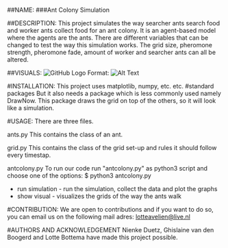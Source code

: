 ##NAME:
###Ant Colony Simulation

##DESCRIPTION:
This project simulates the way searcher ants search food and worker ants collect
food for an ant colony. It is an agent-based model where the agents are the ants.
There are different variables that can be changed to test the way this simulation
works. The grid size, pheromone strength, pheromone fade, amount of worker and
searcher ants can all be altered.

##VISUALS:
![GitHub Logo](/images/grid_pheromone.png)
Format: ![Alt Text](url)

#INSTALLATION:
This project uses matplotlib, numpy, etc. etc. #standard packages
But it also needs a package which is less commonly used namely DrawNow. This
package draws the grid on top of the others, so it will look like a simulation.

#USAGE:
There are three files.

ants.py
This contains the class of an ant.

grid.py
This contains the class of the grid set-up and rules it should follow every timestap.

antcolony.py
To run our code run "antcolony.py" as python3 script and choose one of the options:
$ python3 antcolony.py    
* run simulation - run the simulation, collect the data and plot the graphs
* show visual - visualizes the grids of the way the ants walk

#CONTRIBUTION:
We are open to contributions and if you want to do so, you can email us on the
following mail adres: lotteavelien@live.nl

#AUTHORS AND ACKNOWLEDGEMENT
Nienke Duetz, Ghislaine van den Boogerd and Lotte Bottema have made this project
possible.
